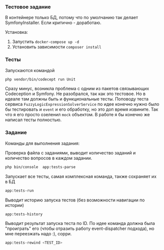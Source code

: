 ### Тестовое задание

В контейнере только БД, потому что по умолчанию так делает SymfonyInstaller. Если критично - доработаю.

Установка: 

1. Запустить `docker-compose up -d`
2. Установить зависимости `composer install`


### Тесты

Запускаются командой 

```bash
php vendor/bin/codecept run Unit 
```

Сразу минус, возникла проблема с одним из пакетов связывающих Codeception и Symfony. Не разобрался, так как это тестовое.  Но в идеале там должны быть и функциональные тесты. Поповоду теста сервиса `FuzzyLogicExpressionSolverService` по идее конечно нужно было бы тестировать и `event` и его обработку, но это доп время извините. Так что я его просто озеленил `mock` объектом. В работе я бы конечно же написал тесты полностью.

### Задание

Команды для выполнения задания:


Проверка файла с заданиями, выводит количество заданий и количество вопросов в каждом задании.
```bash
php bin/console  app:tests-parse
```

Запускает все тесты, самая комплексная команда, также сохраняет их в БД
```bash
app:tests-run
```

Выводит историю запуска тестов (без возможности навигации по истории)
```bash
app:tests-history
```

Выводит результат запуска теста по ID. По идее команда должна была "проиграть" его (чтобы отразить работу event-dispatcher подхода), но мне переезжать надо :), сорри.
```bash
app:tests-rewind <TEST_ID>
```